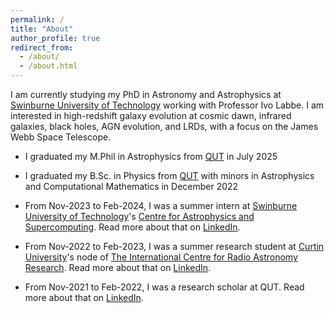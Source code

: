 ```yaml
---
permalink: /
title: "About"
author_profile: true
redirect_from: 
  - /about/
  - /about.html
---
```


I am currently studying my PhD in Astronomy and Astrophysics at [Swinburne University of Technology](https://www.swinburne.edu.au/research/centres-groups-clinics/centre-for-astrophysics-supercomputing/) working with Professor Ivo Labbe. I am interested in high-redshift galaxy evolution at cosmic dawn, infrared galaxies, black holes, AGN evolution, and LRDs, with a focus on the James Webb Space Telescope.

* I graduated my M.Phil in Astrophysics from [QUT](https://www.qut.edu.au/courses/bachelor-of-science-physics) in July 2025

* I graduated my B.Sc. in Physics from [QUT](https://www.qut.edu.au/courses/bachelor-of-science-physics) with minors in Astrophysics and Computational Mathematics in December 2022


* From Nov-2023 to Feb-2024, I was a summer intern at [Swinburne University of Technology](https://www.swinburne.edu.au/)'s [Centre for Astrophysics and Supercomputing](https://www.swinburne.edu.au/research/centres-groups-clinics/centre-for-astrophysics-supercomputing/). Read more about that on [LinkedIn](https://www.linkedin.com/posts/daniel-lyon-_research-astrophysics-publications-activity-7161127428126306304-Hrkl?utm_source=social_share_send&utm_medium=member_desktop_web&rcm=ACoAADhHn1AB9psZozsjlV_amqlHS2PR5VklvXw).

* From Nov-2022 to Feb-2023, I was a summer research student at [Curtin University](https://www.curtin.edu.au/)'s node of [The International Centre for Radio Astronomy Research](https://www.icrar.org/). Read more about that on [LinkedIn](https://www.linkedin.com/posts/daniel-lyon-_research-publications-astrophysics-activity-7033690003322900480-dj8t?utm_source=social_share_send&utm_medium=member_desktop_web&rcm=ACoAADhHn1AB9psZozsjlV_amqlHS2PR5VklvXw).

* From Nov-2021 to Feb-2022, I was a research scholar at QUT. Read more about that on [LinkedIn](https://www.linkedin.com/posts/daniel-lyon-_python-research-astrophysics-activity-6902831438811541504-FXf5?utm_source=social_share_send&utm_medium=member_desktop_web&rcm=ACoAADhHn1AB9psZozsjlV_amqlHS2PR5VklvXw).